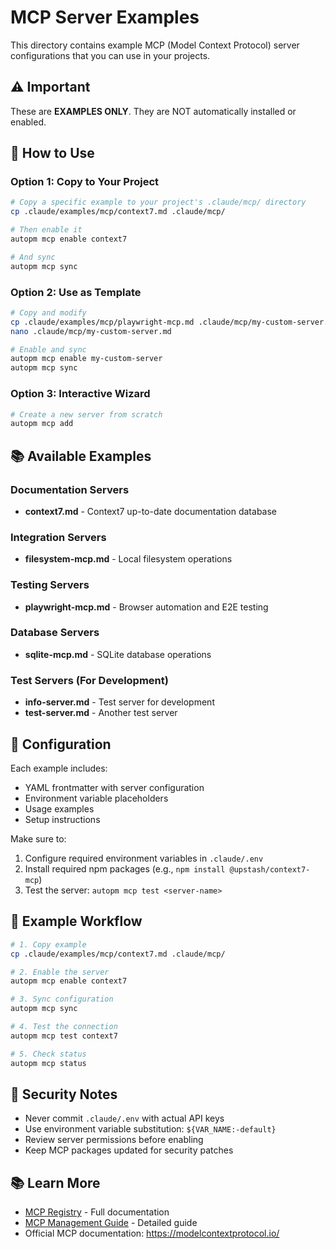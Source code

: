 # MCP Server Examples

This directory contains example MCP (Model Context Protocol) server configurations that you can use in your projects.

## ⚠️ Important

These are **EXAMPLES ONLY**. They are NOT automatically installed or enabled.

## 🚀 How to Use

### Option 1: Copy to Your Project

```bash
# Copy a specific example to your project's .claude/mcp/ directory
cp .claude/examples/mcp/context7.md .claude/mcp/

# Then enable it
autopm mcp enable context7

# And sync
autopm mcp sync
```

### Option 2: Use as Template

```bash
# Copy and modify
cp .claude/examples/mcp/playwright-mcp.md .claude/mcp/my-custom-server.md
nano .claude/mcp/my-custom-server.md

# Enable and sync
autopm mcp enable my-custom-server
autopm mcp sync
```

### Option 3: Interactive Wizard

```bash
# Create a new server from scratch
autopm mcp add
```

## 📚 Available Examples

### Documentation Servers
- **context7.md** - Context7 up-to-date documentation database

### Integration Servers
- **filesystem-mcp.md** - Local filesystem operations

### Testing Servers
- **playwright-mcp.md** - Browser automation and E2E testing

### Database Servers
- **sqlite-mcp.md** - SQLite database operations

### Test Servers (For Development)
- **info-server.md** - Test server for development
- **test-server.md** - Another test server

## 🔧 Configuration

Each example includes:
- YAML frontmatter with server configuration
- Environment variable placeholders
- Usage examples
- Setup instructions

Make sure to:
1. Configure required environment variables in `.claude/.env`
2. Install required npm packages (e.g., `npm install @upstash/context7-mcp`)
3. Test the server: `autopm mcp test <server-name>`

## 📝 Example Workflow

```bash
# 1. Copy example
cp .claude/examples/mcp/context7.md .claude/mcp/

# 2. Enable the server
autopm mcp enable context7

# 3. Sync configuration
autopm mcp sync

# 4. Test the connection
autopm mcp test context7

# 5. Check status
autopm mcp status
```

## 🔐 Security Notes

- Never commit `.claude/.env` with actual API keys
- Use environment variable substitution: `${VAR_NAME:-default}`
- Review server permissions before enabling
- Keep MCP packages updated for security patches

## 📚 Learn More

- [MCP Registry](../../mcp/MCP-REGISTRY.md) - Full documentation
- [MCP Management Guide](../../../../docs/MCP-MANAGEMENT-GUIDE.md) - Detailed guide
- Official MCP documentation: https://modelcontextprotocol.io/
